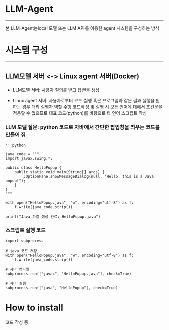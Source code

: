 # LLM-Agent
---
본 LLM-Agent는local 모델 또는 LLM API를 이용한 agent 시스템을 구성하는 방식


# 시스템 구성 
---
## LLM모델 서버 <-> Linux agent 서버(Docker)

+ LLM모델 서버: 사용자 질의를 받고 답변을 생성 

+ Linux agent 서버: 사용자로부터 코드 실행 혹은 프로그램과 같은 결과 실행을 원하는 경우 대리 실행자 역할 수행
코드작성 및 실행 시 모든 언어에 대해서 조건문을 적용할 수 없으므로
대표 코드(python)를 바탕으로 타 언어 스크립트 작성
### LLM 모델 질문: python 코드로 자바에서 간단한 팝업창을 띄우는 코드를 만들어 줘

```
'''python 

java_code = """
import javax.swing.*;

public class HelloPopup {
    public static void main(String[] args) {
        JOptionPane.showMessageDialog(null, "Hello, this is a Java popup!");
    }
}
"""

with open("HelloPopup.java", "w", encoding="utf-8") as f:
    f.write(java_code.strip())

print("Java 파일 생성 완료: HelloPopup.java")
```

### 스크립트 실행 코드
```
import subprocess

# java 코드 저장
with open("HelloPopup.java", "w", encoding="utf-8") as f:
    f.write(java_code.strip())

# 자바 컴파일
subprocess.run(["javac", "HelloPopup.java"], check=True)

# 자바 실행
subprocess.run(["java", "HelloPopup"], check=True)
```


# How to install
코드 작성 중 
